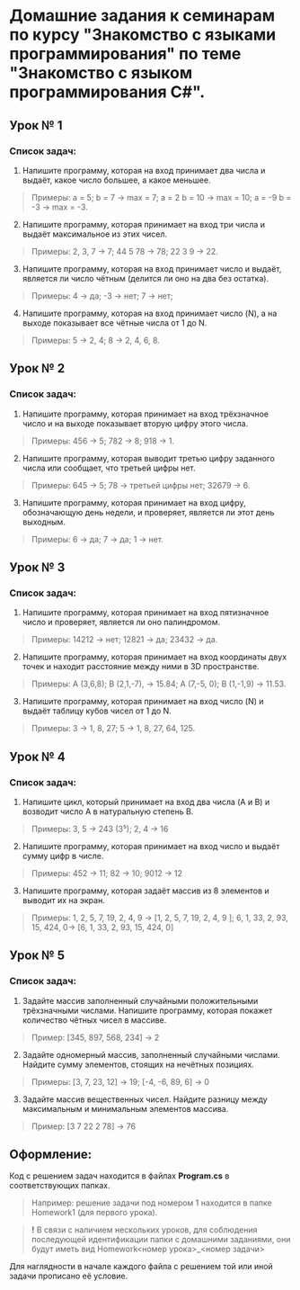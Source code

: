 # Домашние задания к семинарам по курсу "Знакомство с языками программирования" по теме "Знакомство с языком программирования С#".

## Урок № 1 
### Список задач:
1. Напишите программу, которая на вход принимает два числа и выдаёт, какое число большее, а какое меньшее.
>Примеры:
a = 5; b = 7 -> max = 7;
a = 2 b = 10 -> max = 10;
a = -9 b = -3 -> max = -3.

2. Напишите программу, которая принимает на вход три числа и выдаёт максимальное из этих чисел.
>Примеры:
2, 3, 7 -> 7;
44 5 78 -> 78;
22 3 9 -> 22.

3. Напишите программу, которая на вход принимает число и выдаёт, является ли число чётным (делится ли оно на два без остатка).
>Примеры:
4 -> да;
-3 -> нет;
7 -> нет;

4. Напишите программу, которая на вход принимает число (N), а на выходе показывает все чётные числа от 1 до N.
>Примеры:
5 -> 2, 4;
8 -> 2, 4, 6, 8.

## Урок № 2 
### Список задач:
1. Напишите программу, которая принимает на вход трёхзначное число и на выходе показывает вторую цифру этого числа.
> Примеры: 
456 -> 5; 
782 -> 8; 
918 -> 1.

2. Напишите программу, которая выводит третью цифру заданного числа или сообщает, что третьей цифры нет.
> Примеры: 
645 -> 5;
78 -> третьей цифры нет;
32679 -> 6.

3. Напишите программу, которая принимает на вход цифру, обозначающую день недели, и проверяет, является ли этот день выходным.
> Примеры: 
6 -> да;
7 -> да;
1 -> нет.

## Урок № 3
### Список задач:
1. Напишите программу, которая принимает на вход пятизначное число и проверяет, является ли оно палиндромом.
> Примеры: 
14212 -> нет;
12821 -> да;
23432 -> да.

2. Напишите программу, которая принимает на вход координаты двух точек и находит расстояние между ними в 3D пространстве.
> Примеры:
A (3,6,8); B (2,1,-7), -> 15.84;
A (7,-5, 0); B (1,-1,9) -> 11.53.

3. Напишите программу, которая принимает на вход число (N) и выдаёт таблицу кубов чисел от 1 до N.
> Примеры: 
3 -> 1, 8, 27;
5 -> 1, 8, 27, 64, 125.

## Урок № 4
### Список задач:

1. Напишите цикл, который принимает на вход два числа (A и B) и возводит число A в натуральную степень B.
> Примеры:
3, 5 -> 243 (3⁵);
2, 4 -> 16

2. Напишите программу, которая принимает на вход число и выдаёт сумму цифр в числе.
> Примеры:
452 -> 11;
82 -> 10;
9012 -> 12

3. Напишите программу, которая задаёт массив из 8 элементов и выводит их на экран.
> Примеры:
1, 2, 5, 7, 19, 2, 4, 9 -> [1, 2, 5, 7, 19, 2, 4, 9 ];
6, 1, 33, 2, 93, 15, 424, 0-> [6, 1, 33, 2, 93, 15, 424, 0]

## Урок № 5
### Список задач:

1. Задайте массив заполненный случайными положительными трёхзначными числами. Напишите программу, которая покажет количество чётных чисел в массиве.
> Пример: [345, 897, 568, 234] -> 2

2. Задайте одномерный массив, заполненный случайными числами. Найдите сумму элементов, стоящих на нечётных позициях.
> Примеры: [3, 7, 23, 12] -> 19; [-4, -6, 89, 6] -> 0

3. Задайте массив вещественных чисел. Найдите разницу между максимальным и минимальным элементов массива.
> Пример: [3 7 22 2 78] -> 76

## Оформление:
Код с решением задач находится в файлах **Program.cs** в соответствующих папках.
>Например: решение задачи под номером 1 находится в папке Homework1 (для первого урока).

>__!__ В связи с наличием нескольких уроков, для соблюдения последующей идентификации папки с домашними заданиями, они будут иметь вид Homework<номер урока>_<номер задачи>

Для наглядности в начале каждого файла с решением той или иной задачи прописано её условие.